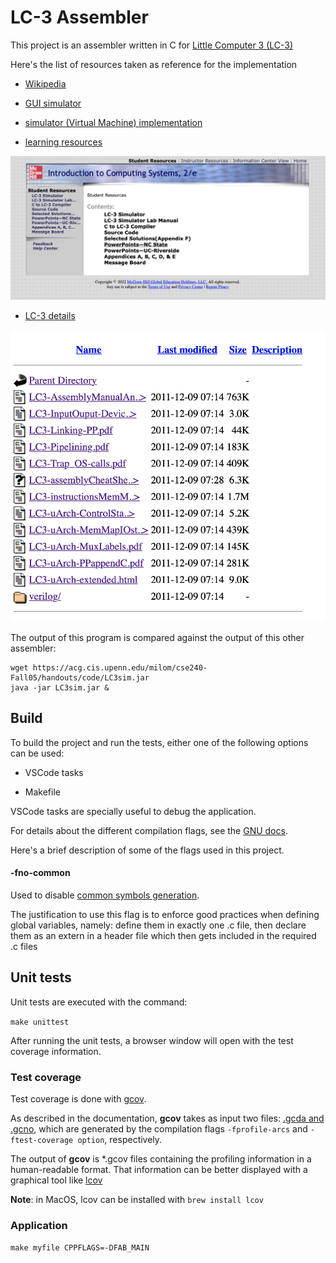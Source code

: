 # LC-3 Assembler

This project is an assembler written in C for [Little Computer 3 (LC-3)]((https://en.wikipedia.org/wiki/Little_Computer_3))

Here's the list of resources taken as reference for the implementation

- [Wikipedia](https://en.wikipedia.org/wiki/Little_Computer_3)

- [GUI simulator](https://www.cis.upenn.edu/~milom/cse240-Fall05/handouts/lc3guide.html)

- [simulator (Virtual Machine) implementation](https://justinmeiners.github.io/lc3-vm/)

- [learning resources](https://highered.mheducation.com/sites/0072467509/student_view0/index.html)

![learning resources](./images/student_resources.png)


- [LC-3 details](https://people.cs.georgetown.edu/~squier/Teaching/HardwareFundamentals/LC3-trunk/docs/)

![learning resources](./images/lc3_resources.png)

The output of this program is compared against the output of this other assembler:

```
wget https://acg.cis.upenn.edu/milom/cse240-Fall05/handouts/code/LC3sim.jar                                                            
java -jar LC3sim.jar &
```

## Build

To build the project and run the tests, either one of the following options can be used:

- VSCode tasks

- Makefile

VSCode tasks are specially useful to debug the application.


For details about the different compilation flags, see the [GNU docs](https://gcc.gnu.org/onlinedocs/gcc-10.1.0/gcc/Invoking-GCC.html#Invoking-GCC). 

Here's a brief description of some of the flags used in this project.

#### -fno-common

Used to disable [common symbols generation](https://stackoverflow.com/questions/66044467/why-does-global-variable-definition-in-c-header-file-work).

The justification to use this flag is to enforce good practices when defining global variables, namely: define them in exactly one .c file, then declare them as an extern in a header file which then gets included in the required .c files

## Unit tests

Unit tests are executed with the command:

`make unittest`

After running the unit tests, a browser window will open with the test coverage information.

### Test coverage

Test coverage is done with [gcov](https://gcc.gnu.org/onlinedocs/gcc-10.1.0/gcc/Gcov-Intro.html#Gcov-Intro).

As described in the documentation, __gcov__ takes as input two files: [.gcda and .gcno](https://gcc.gnu.org/onlinedocs/gcc-10.1.0/gcc/Gcov-Data-Files.html#Gcov-Data-Files), which are generated by the
compilation flags `-fprofile-arcs` and `-ftest-coverage option`, respectively.

The output of __gcov__ is  *.gcov files containing the profiling information in a human-readable format. That information can be better displayed with a graphical tool like [lcov](http://ltp.sourceforge.net/coverage/lcov.php)

__Note__: in MacOS, lcov can be installed with `brew install lcov`

### Application

`make myfile CPPFLAGS=-DFAB_MAIN`


